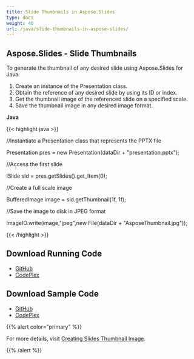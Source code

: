 ```yaml
---
title: Slide Thumbnails in Aspose.Slides
type: docs
weight: 40
url: /java/slide-thumbnails-in-aspose-slides/
---
```


## **Aspose.Slides - Slide Thumbnails**
To generate the thumbnail of any desired slide using Aspose.Slides for Java:

1. Create an instance of the Presentation class.
1. Obtain the reference of any desired slide by using its ID or index.
1. Get the thumbnail image of the referenced slide on a specified scale.
1. Save the thumbnail image in any desired image format.

**Java**

{{< highlight java >}}

 //Instantiate a Presentation class that represents the PPTX file

Presentation pres = new Presentation(dataDir + "presentation.pptx");

//Access the first slide

ISlide sld = pres.getSlides().get_Item(0);

//Create a full scale image

BufferedImage image = sld.getThumbnail(1f, 1f);

//Save the image to disk in JPEG format

ImageIO.write(image,"jpeg",new File(dataDir + "AsposeThumbnail.jpg"));

{{< /highlight >}}
## **Download Running Code**
- [GitHub](https://github.com/aspose-slides/Aspose.Slides-for-Java/releases)
- [CodePlex](https://asposeslidesjavapptx4j.codeplex.com/releases)
## **Download Sample Code**
- [GitHub](https://github.com/aspose-slides/Aspose.Slides-for-Java)
- [CodePlex](https://asposeslidesjavapptx4j.codeplex.com/)

{{% alert color="primary" %}} 

For more details, visit [Creating Slides Thumbnail Image](http://docs.aspose.com:8082/docs/display/slidesjava/Creating+Slides+Thumbnail+Image).

{{% /alert %}}
